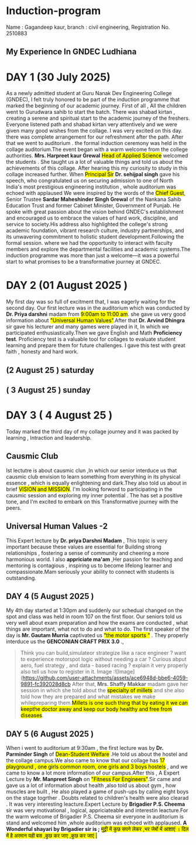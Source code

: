 # Induction-program #
Name : Gagandeep kaur, branch : civil engineering, Registration No. 2510883
## My Experience In GNDEC Ludhiana ##
# DAY 1 (30 July 2025) # 
As a newly admitted student at Guru Nanak Dev Engineering College (GNDEC), I felt truly honored to be part of the induction programme that marked the beginning of our academic journey. First of all , All the children went to Gurudwara sahib to start the batch.
There was shabad kirtan , creating a serene and spiritual start to the academic journey of the freshers.
Everyone listened path and shabad kirtan very attentively and we were given many good wishes from the collage. I was very excited on this day.
there was complete arrangement for our refreshment after the path.
After that we went to auditorium . the formal induction ceremony was held in the collage auditorium.The event began with a warm welcome from the college authorities.
<b>Mrs. Harpreet kaur Grewal</b> <mark>Head of Applied Science</mark> welcomed the students . She taught us a lot of valuable things and told us about the achievements of this collage.
After hearing this my curiosity to study in this collage increased further.
When <mark>Principal Sir</mark> <b>Dr. sehijpal singh</b> gave his speech, who congratulated us on securing admission to one of North India's most prestigious engineering institution , whole auditorium was echoed with applaused
We were inspired by the words of the <mark>Chief Guest</mark>, Senior Trustee <b>Sardar Maheshinder Singh Grewal</b> of the Nankana Sahib Education Trust and former Cabinet Minister, Government of Punjab. He spoke with great passion about the vision behind GNDEC's establishment and encouraged us to embrace the values of hard work, discipline, and service to society.His address also highlighted the college's strong academic foundation, vibrant research culture, industry partnerships, and its unwavering commitment to holistic student development.Following the formal session. where we had the opportunity to interact with faculty members and explore the departmental facilities and academic systems.The induction programme was more than just a welcome—it was a powerful start to what promises to be a transformative journey at GNDEC. 

# DAY 2 (01 August 2025 ) #
My first day was so full of excitment that, I was eagerly waiting for the second day. Our first lecture was in the auditorium which was conducted by <b>Dr. Priya darshni</b> madam from <mark>9:00am to 11:00 am</mark>.
she gave us very good information about <mark>"Universal Human Values"</mark>.After that <b>Dr. Arvind Dhingra</b> sir gave his lecturer and many games were played in it, In which we participated enthusiastically.Then we gave English and Math <b>Proficiency test</b>. Proficiency test is a valuable tool for collages to evaluate student learning and prepare them for future challenges. I gave this test with great faith , honesty and hard work.

## (2 August 25 ) saturday ##
## ( 3 August 25 ) sunday ##

# DAY 3 ( 4 August 25 ) # 
Today marked the third day of my collage journey and it was packed by learning , Intraction and leadership.
## Causmic Club ##
Ist lectutre is about causmic clun ,In which our senior interduce us that causmic club envision to learn something from everything in its physical essence , which is equally enlightening and dark.They also told us about in brief <mark>VISION and MISSION</mark>. I'm looking forword to participating in the causmic session and exploring my inner potential . The has set a positive tone, and I'm excited to embark on this Transformative journey with the peers.
## Universal Human Values -2 ##
This Expert lecture by <b>Dr. priya Darshni Madam</b> , This topic is very important because these values are essential for Building strong relationships , fostering a sense of community and cheering a more harmonious world. I also <b>appriciate ma'am</b> ,Her passion for teaching and mentoring is contagious , inspiring us to become lifelong learner and compassionate.Mam seriously your ability to connect with students is outstanding.
## DAY 4 (5 August 2025 ) ##
My 4th day started at 1:30pm and suddenly our schedual changed on the spot and class was held in room 107 on the first floor. Our seniors told us very well about exam preparation and how the exams are conducted , what things are important, what not to do and what to do.
The first speaker of the day is <b>Mr. Gautam Murria</b> captivated us <mark>"the motor sports "</mark> . They properly interduce us the <b>GENCONIAN CRAFT PRIX 3.0</b> ., 
> Think you can build,simulateor strategize like a race engineer ?
> want to experience motorspot logic without needing a car ?
> Curious abput aero, fuel strategy , and data - based racing ?
explain it very properly also tell us how to register in it. Image :![Image](https://github.com/user-attachments/assets/ace6948d-bbe6-4059-9891-fc392028d8cb
After that,<b> Mrs. Shaffy Makkar</b> madam gave her session in which she told about the <mark>specialty of millets</mark> and she also told how they are prepared and what mistakes we make whilepreparing them.<mark>Millets is one such thing that by eating it we can keepthe doctor away and keep our body healthy and free from diseases</mark>.

## DAY 5 (6 August 2025 ) ##
When i went to auditorium at 9:30am , the first lecture was by <b>Dr. Parminder Singh</b> of <mark>Dean-Student Welfare</mark> .He told us about the hostel and the collage campus.We also came to know that our collage has <mark>17 playground , one girls common room, one girls and 3 boys hostels</mark> , and we came to know a lot more information of our campus.After this , A Expert Lecture by <b>Mr. Manpreet Singh</b> on <mark>"Fitness For Engineers"</mark>.Sir came and gave us a lot of information about health ,also told us about gym , how muscles are built , He also played a game of push-ups by calling eight boys on the stage togrther . Doubts related to children's health were also clearad . It was very interesting leacture.Expert Lecture by <b>Brigadier P.S. Cheema</b> sir was very motivational , logical, appriciateable and interestin leacture.For the warm welcome of Brigadier P.S. Cheema sir everyone in auditorium is stand and welcomed him ,whole auditorium was echoed with applaused.
<b>A Wonderful shayari by Brigadier sir is ;</b>
<mark>मुट्ठी में कुछ सपने लेकर ,भर जेबों में आशाएं ।
दिल में है अरमान यही बस ,कुछ कर जाए ,कुछ कर जाएं |</mark>
